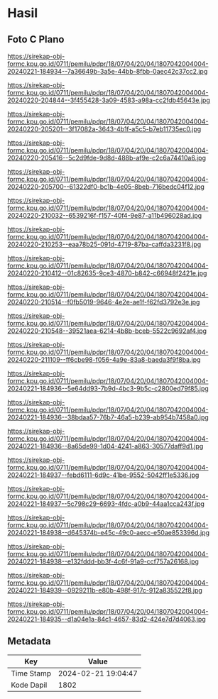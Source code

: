 # Hasil

## Foto C Plano

https://sirekap-obj-formc.kpu.go.id/0711/pemilu/pdpr/18/07/04/20/04/1807042004004-20240221-184934--7a36649b-3a5e-44bb-8fbb-0aec42c37cc2.jpg

https://sirekap-obj-formc.kpu.go.id/0711/pemilu/pdpr/18/07/04/20/04/1807042004004-20240220-204844--3f455428-3a09-4583-a98a-cc2fdb45643e.jpg

https://sirekap-obj-formc.kpu.go.id/0711/pemilu/pdpr/18/07/04/20/04/1807042004004-20240220-205201--3f17082a-3643-4b1f-a5c5-b7eb11735ec0.jpg

https://sirekap-obj-formc.kpu.go.id/0711/pemilu/pdpr/18/07/04/20/04/1807042004004-20240220-205416--5c2d9fde-9d8d-488b-af9e-c2c6a74410a6.jpg

https://sirekap-obj-formc.kpu.go.id/0711/pemilu/pdpr/18/07/04/20/04/1807042004004-20240220-205700--61322df0-bc1b-4e05-8beb-716bedc04f12.jpg

https://sirekap-obj-formc.kpu.go.id/0711/pemilu/pdpr/18/07/04/20/04/1807042004004-20240220-210032--6539216f-f157-40f4-9e87-a11b496028ad.jpg

https://sirekap-obj-formc.kpu.go.id/0711/pemilu/pdpr/18/07/04/20/04/1807042004004-20240220-210253--eaa78b25-091d-4719-87ba-caffda3231f8.jpg

https://sirekap-obj-formc.kpu.go.id/0711/pemilu/pdpr/18/07/04/20/04/1807042004004-20240220-210412--01c82635-9ce3-4870-b842-c66948f2421e.jpg

https://sirekap-obj-formc.kpu.go.id/0711/pemilu/pdpr/18/07/04/20/04/1807042004004-20240220-210514--f0fb5019-9646-4e2e-ae1f-f62fd3792e3e.jpg

https://sirekap-obj-formc.kpu.go.id/0711/pemilu/pdpr/18/07/04/20/04/1807042004004-20240220-210548--39521aea-6214-4b8b-bceb-5522c9692af4.jpg

https://sirekap-obj-formc.kpu.go.id/0711/pemilu/pdpr/18/07/04/20/04/1807042004004-20240220-211109--ff6cbe98-f056-4a9e-83a8-baeda3f9f8ba.jpg

https://sirekap-obj-formc.kpu.go.id/0711/pemilu/pdpr/18/07/04/20/04/1807042004004-20240221-184936--5e64dd93-7b9d-4bc3-9b5c-c2800ed79f85.jpg

https://sirekap-obj-formc.kpu.go.id/0711/pemilu/pdpr/18/07/04/20/04/1807042004004-20240221-184936--38bdaa57-76b7-46a5-b239-ab954b7458a0.jpg

https://sirekap-obj-formc.kpu.go.id/0711/pemilu/pdpr/18/07/04/20/04/1807042004004-20240221-184936--8a65de99-1d04-4241-a863-30577daff9d1.jpg

https://sirekap-obj-formc.kpu.go.id/0711/pemilu/pdpr/18/07/04/20/04/1807042004004-20240221-184937--febd6111-6d9c-41be-9552-5042ff1e5336.jpg

https://sirekap-obj-formc.kpu.go.id/0711/pemilu/pdpr/18/07/04/20/04/1807042004004-20240221-184937--5c798c29-6693-4fdc-a0b9-44aa1cca243f.jpg

https://sirekap-obj-formc.kpu.go.id/0711/pemilu/pdpr/18/07/04/20/04/1807042004004-20240221-184938--d645374b-e45c-49c0-aecc-e50ae853396d.jpg

https://sirekap-obj-formc.kpu.go.id/0711/pemilu/pdpr/18/07/04/20/04/1807042004004-20240221-184938--e132fddd-bb3f-4c6f-91a9-ccf757a26168.jpg

https://sirekap-obj-formc.kpu.go.id/0711/pemilu/pdpr/18/07/04/20/04/1807042004004-20240221-184939--0929211b-e80b-498f-917c-912a835522f8.jpg

https://sirekap-obj-formc.kpu.go.id/0711/pemilu/pdpr/18/07/04/20/04/1807042004004-20240221-184935--d1a04e1a-84c1-4657-83d2-424e7d7d4063.jpg


## Metadata

| Key        | Value               |
| ---------- | ------------------- |
| Time Stamp | 2024-02-21 19:04:47 |
| Kode Dapil | 1802                |



